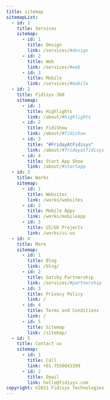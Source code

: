 ```yaml
---
title: sitemap
sitemapList:
  - id: 1
    title: Services
    sitemap:
      - id: 1
        title: Design
        link: /services/#design
      - id: 2
        title: Web
        link: /services/#web
      - id: 3
        title: Mobile
        link: /services/#mobile
  - id: 2
    title: Fidisys 360
    sitemap:
      - id: 1
        title: Highlights
        link: /about/#highlights
      - id: 2
        title: FidiShow
        link: /about/#fidishow
      - id: 3
        title: "#FridayAtFidisys"
        link: /about/#fridayatfidisys
      - id: 4
        title: Start App Show
        link: /about/#startapp
  - id: 3
    title: Works
    sitemap:
      - id: 1
        title: Websites
        link: /works/websites
      - id: 2
        title: Mobile Apps
        link: /works/mobileapp
      - id: 3
        title: UI/UX Projects
        link: /works/ui-ux
  - id: 4
    title: More
    sitemap:
      - id: 1
        title: Blog
        link: /blog/
      - id: 2
        title: Gatsby Partnership
        link: /services/#partnership
      - id: 3
        title: Privacy Policy
        link: /
      - id: 4
        title: Terms and Conditions
        link: /
      - id: 5
        title: Sitemap
        link: /sitemap/
  - id: 5
    title: Contact us
    sitemap:
      - id: 1
        title: Call
        link: +91-7550043399
      - id: 2
        title: Email
        link: hello@fidisys.com
copyright: ©2021 Fidisys Technologies
---
```

